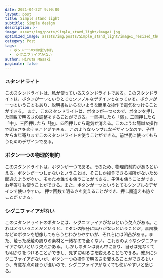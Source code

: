 ```yaml
---
date: 2021-04-22T 9:00:00
layout: post
title: Simple stand light
subtitle: Simple design
description: >-
image: assets/img/posts/Simple_stand_light/image1.jpg
optimized_image: assets/img/posts/Simple_stand_light/image1_resized_thumbnail.jpg
category: Post
tags: 
  - ボタン一つの物理的制約
  -  シグニファイアがない
author: Hiruta Masaki
paginate: false
---
```


### スタンドライト
このスタンドライトは、私が使っているスタンドライトである。このスタンドライトは、ボタンが一つというとてもシンプルなデザインとなっている。ボタンが一つということもあり、説明書もいらないような簡単な操作で電気をつけることができる。
また、このスタンドライトは、ボタンが一つなので、ボタンを押した回数で明るさの調整をすることができる。一回押したら「弱」、二回押したら「中」、三回押したら「強」、四回押したら電気が消える。このような簡単な操作で明るさを変えることができる。
このようなシンプルなデザインなので、子供からお年寄りまでこのスタンドライトを使うことができる。前世代に使ってもらうためのデザインである。

### ボタン一つの物理的制約
このスタンドライトは、ボタンが一つである。そのため、物理的制約があるといえる。ボタンが一つしかないということは、そこしか操作できる場所がないため間違えようがない。そのため誰でも使うことができる。子供も使うことができ、お年寄りも使うことができる。また、ボタンが一つというとてもシンプルなデザインで使いやすい。
押す回数で明るさを変えることができ、押し間違えも防ぐことができる。

### シグニファイアがない
このスタンドライトのボタンには、シグニファイアがないという欠点がある。これはどういうことかというと、ボタンの部分に凹凸がないということだ。扇風機などのボタンを想像してもらうとわかりやすいが、それらには凹凸がある。また、触った感触の周りの素材と一緒なので全くない。これらのようなシグニファイアがないという欠点がある。
しかしボタンは真ん中にあり、自分は見なくても明かりをつけることができし、見ずに明るさを変えることもできる。確かにシグニファイアがないが、ボタン一つの操作で明るさを変えることができるという、有意な点のほうが強いので、シグニファイアがなくても使いやすいと感じる。
